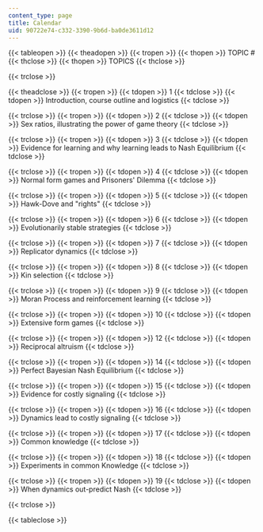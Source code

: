 ```yaml
---
content_type: page
title: Calendar
uid: 90722e74-c332-3390-9b6d-ba0de3611d12
---
```


{{< tableopen >}}
{{< theadopen >}}
{{< tropen >}}
{{< thopen >}}
TOPIC #
{{< thclose >}}
{{< thopen >}}
TOPICS
{{< thclose >}}

{{< trclose >}}

{{< theadclose >}}
{{< tropen >}}
{{< tdopen >}}
1
{{< tdclose >}}
{{< tdopen >}}
Introduction, course outline and logistics
{{< tdclose >}}

{{< trclose >}}
{{< tropen >}}
{{< tdopen >}}
2
{{< tdclose >}}
{{< tdopen >}}
Sex ratios, illustrating the power of game theory
{{< tdclose >}}

{{< trclose >}}
{{< tropen >}}
{{< tdopen >}}
3
{{< tdclose >}}
{{< tdopen >}}
Evidence for learning and why learning leads to Nash Equilibrium
{{< tdclose >}}

{{< trclose >}}
{{< tropen >}}
{{< tdopen >}}
4
{{< tdclose >}}
{{< tdopen >}}
Normal form games and Prisoners' Dilemma
{{< tdclose >}}

{{< trclose >}}
{{< tropen >}}
{{< tdopen >}}
5
{{< tdclose >}}
{{< tdopen >}}
Hawk-Dove and "rights"
{{< tdclose >}}

{{< trclose >}}
{{< tropen >}}
{{< tdopen >}}
6
{{< tdclose >}}
{{< tdopen >}}
Evolutionarily stable strategies
{{< tdclose >}}

{{< trclose >}}
{{< tropen >}}
{{< tdopen >}}
7
{{< tdclose >}}
{{< tdopen >}}
Replicator dynamics
{{< tdclose >}}

{{< trclose >}}
{{< tropen >}}
{{< tdopen >}}
8
{{< tdclose >}}
{{< tdopen >}}
Kin selection
{{< tdclose >}}

{{< trclose >}}
{{< tropen >}}
{{< tdopen >}}
9
{{< tdclose >}}
{{< tdopen >}}
Moran Process and reinforcement learning
{{< tdclose >}}

{{< trclose >}}
{{< tropen >}}
{{< tdopen >}}
10
{{< tdclose >}}
{{< tdopen >}}
Extensive form games
{{< tdclose >}}

{{< trclose >}}
{{< tropen >}}
{{< tdopen >}}
12
{{< tdclose >}}
{{< tdopen >}}
Reciprocal altruism
{{< tdclose >}}

{{< trclose >}}
{{< tropen >}}
{{< tdopen >}}
14
{{< tdclose >}}
{{< tdopen >}}
Perfect Bayesian Nash Equilibrium
{{< tdclose >}}

{{< trclose >}}
{{< tropen >}}
{{< tdopen >}}
15
{{< tdclose >}}
{{< tdopen >}}
Evidence for costly signaling
{{< tdclose >}}

{{< trclose >}}
{{< tropen >}}
{{< tdopen >}}
16
{{< tdclose >}}
{{< tdopen >}}
Dynamics lead to costly signaling
{{< tdclose >}}

{{< trclose >}}
{{< tropen >}}
{{< tdopen >}}
17
{{< tdclose >}}
{{< tdopen >}}
Common knowledge
{{< tdclose >}}

{{< trclose >}}
{{< tropen >}}
{{< tdopen >}}
18
{{< tdclose >}}
{{< tdopen >}}
Experiments in common Knowledge
{{< tdclose >}}

{{< trclose >}}
{{< tropen >}}
{{< tdopen >}}
19
{{< tdclose >}}
{{< tdopen >}}
When dynamics out-predict Nash
{{< tdclose >}}

{{< trclose >}}

{{< tableclose >}}